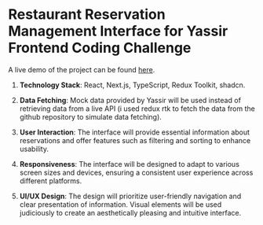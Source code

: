 # Restaurant Reservation Management Interface for Yassir Frontend Coding Challenge 

A live demo of the project can be found [here](https://yassir-forntend-coding-challenge.vercel.app/).

1. **Technology Stack**: React, Next.js, TypeScript, Redux Toolkit, shadcn.

2. **Data Fetching**: Mock data provided by Yassir will be used instead of retrieving data from a live API (i used redux rtk to fetch the data from the github repository to simulate data fetching).

3. **User Interaction**: The interface will provide essential information about reservations and offer features such as filtering and sorting to enhance usability.

4. **Responsiveness**: The interface will be designed to adapt to various screen sizes and devices, ensuring a consistent user experience across different platforms.

5. **UI/UX Design**: The design will prioritize user-friendly navigation and clear presentation of information. Visual elements will be used judiciously to create an aesthetically pleasing and intuitive interface.

